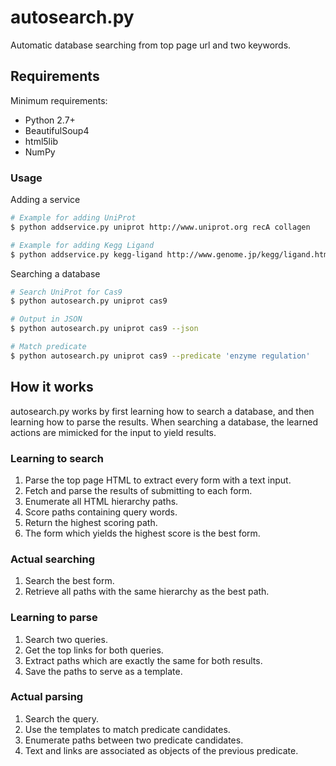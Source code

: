 # autosearch.py
Automatic database searching from top page url and two keywords.

## Requirements
Minimum requirements:
- Python 2.7+
- BeautifulSoup4
- html5lib
- NumPy

### Usage
Adding a service

``` bash
# Example for adding UniProt
$ python addservice.py uniprot http://www.uniprot.org recA collagen

# Example for adding Kegg Ligand
$ python addservice.py kegg-ligand http://www.genome.jp/kegg/ligand.html glucose phsphoenolpyruvate
```

Searching a database

``` bash
# Search UniProt for Cas9
$ python autosearch.py uniprot cas9

# Output in JSON
$ python autosearch.py uniprot cas9 --json

# Match predicate
$ python autosearch.py uniprot cas9 --predicate 'enzyme regulation'
```

## How it works
autosearch.py works by first learning how to search a database, and then
learning how to parse the results. When searching a database, the learned
actions are mimicked for the input to yield results.

### Learning to search
1. Parse the top page HTML to extract every form with a text input.
2. Fetch and parse the results of submitting to each form.
3. Enumerate all HTML hierarchy paths.
4. Score paths containing query words.
5. Return the highest scoring path.
6. The form which yields the highest score is the best form.

### Actual searching
1. Search the best form.
2. Retrieve all paths with the same hierarchy as the best path.

### Learning to parse
1. Search two queries.
2. Get the top links for both queries.
3. Extract paths which are exactly the same for both results.
4. Save the paths to serve as a template.

### Actual parsing
1. Search the query.
2. Use the templates to match predicate candidates.
3. Enumerate paths between two predicate candidates.
4. Text and links are associated as objects of the previous predicate.
